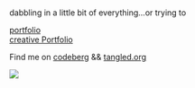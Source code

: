 
[comment]: <> ([//]: i just wanna make cool stuff...specifically at the intersection of technology and social justice/art/humanities<br>)
<br>
dabbling in a little bit of everything...or trying to 

[portfolio](https://sehbaw.github.io/) <br>
[creative Portfolio](https://www.digitaltimebe.ing)

Find me on [codeberg](https://codeberg.org/digitalbeing) && [tangled.org](https://tangled.org/@swan.tngl.sh)

<img src="![image](https://github.com/user-attachments/assets/6f306edc-cc2e-4fa8-9f76-f4d1d4723a57)">

<!---
sehbaw/sehbaw is a ✨ special ✨ repository because its `README.md` (this file) appears on your GitHub profile.
You can click the Preview link to take a look at your changes.
--->
